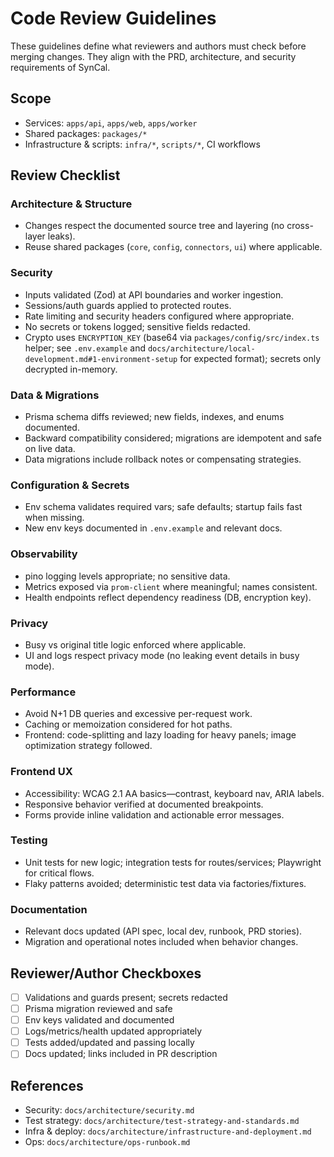 # Code Review Guidelines

These guidelines define what reviewers and authors must check before merging changes. They align with the PRD, architecture, and security requirements of SynCal.

## Scope
- Services: `apps/api`, `apps/web`, `apps/worker`
- Shared packages: `packages/*`
- Infrastructure & scripts: `infra/*`, `scripts/*`, CI workflows

## Review Checklist

### Architecture & Structure
- Changes respect the documented source tree and layering (no cross-layer leaks).
- Reuse shared packages (`core`, `config`, `connectors`, `ui`) where applicable.

### Security
- Inputs validated (Zod) at API boundaries and worker ingestion.
- Sessions/auth guards applied to protected routes.
- Rate limiting and security headers configured where appropriate.
- No secrets or tokens logged; sensitive fields redacted.
- Crypto uses `ENCRYPTION_KEY` (base64 via `packages/config/src/index.ts` helper; see `.env.example` and `docs/architecture/local-development.md#1-environment-setup` for expected format); secrets only decrypted in-memory.

### Data & Migrations
- Prisma schema diffs reviewed; new fields, indexes, and enums documented.
- Backward compatibility considered; migrations are idempotent and safe on live data.
- Data migrations include rollback notes or compensating strategies.

### Configuration & Secrets
- Env schema validates required vars; safe defaults; startup fails fast when missing.
- New env keys documented in `.env.example` and relevant docs.

### Observability
- pino logging levels appropriate; no sensitive data.
- Metrics exposed via `prom-client` where meaningful; names consistent.
- Health endpoints reflect dependency readiness (DB, encryption key).

### Privacy
- Busy vs original title logic enforced where applicable.
- UI and logs respect privacy mode (no leaking event details in busy mode).

### Performance
- Avoid N+1 DB queries and excessive per-request work.
- Caching or memoization considered for hot paths.
- Frontend: code-splitting and lazy loading for heavy panels; image optimization strategy followed.

### Frontend UX
- Accessibility: WCAG 2.1 AA basics—contrast, keyboard nav, ARIA labels.
- Responsive behavior verified at documented breakpoints.
- Forms provide inline validation and actionable error messages.

### Testing
- Unit tests for new logic; integration tests for routes/services; Playwright for critical flows.
- Flaky patterns avoided; deterministic test data via factories/fixtures.

### Documentation
- Relevant docs updated (API spec, local dev, runbook, PRD stories).
- Migration and operational notes included when behavior changes.

## Reviewer/Author Checkboxes
- [ ] Validations and guards present; secrets redacted
- [ ] Prisma migration reviewed and safe
- [ ] Env keys validated and documented
- [ ] Logs/metrics/health updated appropriately
- [ ] Tests added/updated and passing locally
- [ ] Docs updated; links included in PR description

## References
- Security: `docs/architecture/security.md`
- Test strategy: `docs/architecture/test-strategy-and-standards.md`
- Infra & deploy: `docs/architecture/infrastructure-and-deployment.md`
- Ops: `docs/architecture/ops-runbook.md`
